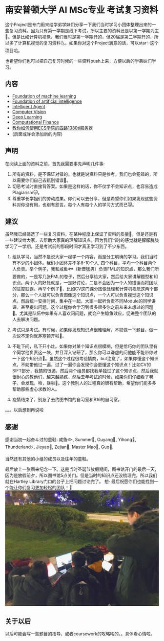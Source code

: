 # 南安普顿大学 AI MSc专业 考试复习资料
这个Project是专门用来给学弟学妹们分享一下我们当时学习小团体整理出来的一些复习资料。因为只有第一学期是线下考试，所以主要的资料还是以第一学期为主🌚。但是比如计算机视觉，我们当时是第一学期开的，但20届是第二学期开的，所以多了计算机视觉的复习资料🌜。如果你对这个Project满意的话，可以star✨这个项目哈。

也希望你们也可以把自己复习时候的一些资料push上来，方便以后的学弟妹们学习。

## 内容
* [Foundation of machine learning](https://github.com/RobinLuoNanjing/AI_Southampton_Exam_Guide/tree/main/FML)
* [Foundation of artificial intelligence](https://github.com/RobinLuoNanjing/AI_Southampton_Exam_Guide/tree/main/FAI)
* [Intelligent Agent](https://github.com/RobinLuoNanjing/AI_Southampton_Exam_Guide/tree/main/IA)
* [Computer Vision](https://github.com/RobinLuoNanjing/AI_Southampton_Exam_Guide/tree/main/CV)
* [Deep Learning](https://github.com/RobinLuoNanjing/AI_Southampton_Exam_Guide/tree/main/DL)
* [Computational Finance](https://github.com/RobinLuoNanjing/AI_Southampton_Exam_Guide/tree/main/CF)
* [教你如何使用ECS学院的四路1080ti服务器](https://github.com/RobinLuoNanjing/AI_Southampton_Exam_Guide/tree/main/Other) 
* (后面或许会添加新的内容)

## 声明
在阅读上面的资料之前，首先我需要事先声明几件事:
1. 所有的资料，是不保证对错的。也就是说资料只是参考，我们也会犯错的，所以需要你们自己去甄别错误🐶。
2. 切忌考试时直接背答案。如果是这样的话，你不仅学不会知识点，也容易造成 Plagiarism🐱。
3. 尊重学长学姐们的劳动成果。你们可以去分享，但是希望你们如果发现这些资料对你没有用，也别有怨言。每个人有每个人的学习方式而已🐭。

## 建议
虽然我已经筛选了一些复习资料，在某种程度上保证了资料的质量🌚，但是还是有一些建议给大家，去帮助大家真的理解知识点。因为我们当时的感觉就是朦朦胧胧学习了一学期，还是考试前的那段时间才真正学习到了不少东西。
1. 组队学习。当然不是说大家一起学一个内容，而是分工明确的学习。我们当时有不少的小团体。我们小团体差不多8-10个人, 四个科目，平均一个科目两个人负责。举个例子，我和咸鱼🐟（新晋猛男）负责FML的知识点，那么我们所要做的，一是写几张FML的卷子，然后分享给大家，然后给大家讲解题型和知识点。两个人的好处就是，一是好讨论，二是不会因为一个人的错误而将团队的进度耽误。再举个例子🌰，比如CV这门课分图像处理和计算机视觉这两个部分，那么一个人就可以负责图像这个知识点，一个人可以负责视觉这个知识点。然后统一安排时间，集中在一起，大家一起听负责不同Module的同学讲课，甚至提出问题。这个过程你会学习到很多很多你之前从来未想过的问题🌝。尤其是队伍中如果有人喜欢问问题，就会产生鲶鱼效应，促进整个团队的人去解决问题。

2. 考试只是考试。有时候，如果你发现知识点很难理解，不妨做一下题目，做一次说不定你就茅塞顿开啦🌝。

3. 不耻下问，私下开小灶。如果你对某个知识点很模糊，但是恰巧你的团队里有个同学他负责这一块，并且深入钻研了，那么你可以谦虚的问他能不能带你过一下这个知识点🌝。虽然这个过程很考验情商，but注意了，如果你懂这个知识点，不妨带他过一遍，过了一遍你会发现你会更懂这个知识点！比如CV的SIFT部分，我搞的很透，然后两个组员都找我单独过了这个知识点，然后我就很耐心的教他们，越来越熟练，然后去年考试的时候，如果你们仔细看了卷子，会发现，哈，赚啦🤣。这个教别人的过程真的很有帮助，希望你们能多多帮助那些虚心求教的人。

4. 疫情结束了，别忘了去约图书馆的自习室和B16的自习室。


。。。以后想到再说啦


## 感谢
感谢当初一起奋斗过的童鞋:
咸鱼🐟, Summer🍉, Ouyang🐛, Yihong🙉, Thunderland⚡️, Jieyao🐷, Zejian🐶, Master Mao🎅, Guo🗿.

当然还有其他的小组的成员以及往年的童鞋。


最后放上一张图来纪念一下。这是当时圣诞节放假期间，图书馆开门的最后一天，因为是放假前夕，所以图书馆5点关门。但是当时的知识点还没梳理完，所以我们就在Hartley Library门口的台子上把问题讨论完了。
想·
最后祝愿你们也能找到一个能让你们复习更加轻松的团队！🌝
![Team](https://github.com/RobinLuoNanjing/AI_Southampton_Exam_Guide/blob/main/img/team.jpg)


## 关于以后
以后可能会写一些题目的指导，或者coursework的攻略啥的。。具体看心情啦。


